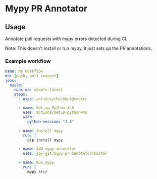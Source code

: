 # Mypy PR Annotator

## Usage

Annotate pull requests with mypy errors detected during CI.

Note: This doesn't install or run mypy, it just sets up the PR annotations.

### Example workflow

```yaml
name: My Workflow
on: [push, pull_request]
jobs:
  build:
    runs-on: ubuntu-latest
    steps:
      - uses: actions/checkout@master

      - name: Set up Python 3.8
        uses: actions/setup-python@v2
        with:
          python-version: "3.8"
        
      - name: Install mypy
        run: |
          pip install mypy

      - name: Add mypy annotator
        uses: jpy-git/mypy-pr-annotator@master

      - name: Run mypy
        run: |
          mypy src/
```
